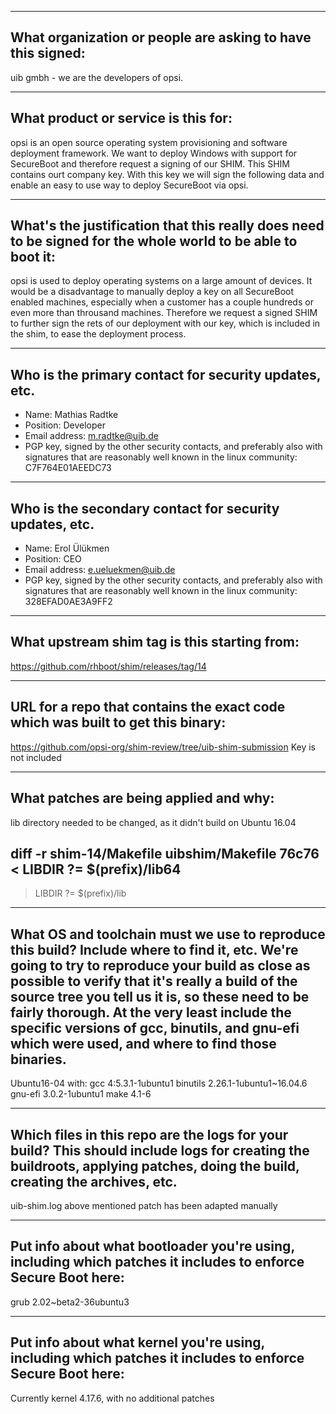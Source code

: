 -------------------------------------------------------------------------------
What organization or people are asking to have this signed:
-------------------------------------------------------------------------------
uib gmbh - we are the developers of opsi.

-------------------------------------------------------------------------------
What product or service is this for:
-------------------------------------------------------------------------------
opsi is an open source operating system provisioning and software deployment framework.
We want to deploy Windows with support for SecureBoot and therefore request a signing of our SHIM. This SHIM contains ourt company key. With this key we will sign the following data and enable an easy to use way to deploy SecureBoot via opsi.

-------------------------------------------------------------------------------
What's the justification that this really does need to be signed for the whole world to be able to boot it:
-------------------------------------------------------------------------------
opsi is used to deploy operating systems on a large amount of devices. It would be a disadvantage to manually deploy a key on all SecureBoot enabled machines, especially when a customer has a couple hundreds or even more than throusand machines. Therefore we request a signed SHIM to further sign the rets of our deployment with our key, which is included in the shim, to ease the deployment process.

-------------------------------------------------------------------------------
Who is the primary contact for security updates, etc.
-------------------------------------------------------------------------------
- Name: Mathias Radtke
- Position: Developer
- Email address: m.radtke@uib.de
- PGP key, signed by the other security contacts, and preferably also with signatures that are reasonably well known in the linux community: C7F764E01AEEDC73

-------------------------------------------------------------------------------
Who is the secondary contact for security updates, etc.
-------------------------------------------------------------------------------
- Name: Erol Ülükmen
- Position: CEO
- Email address: e.ueluekmen@uib.de
- PGP key, signed by the other security contacts, and preferably also with signatures that are reasonably well known in the linux community: 328EFAD0AE3A9FF2

-------------------------------------------------------------------------------
What upstream shim tag is this starting from:
-------------------------------------------------------------------------------
https://github.com/rhboot/shim/releases/tag/14

-------------------------------------------------------------------------------
URL for a repo that contains the exact code which was built to get this binary:
-------------------------------------------------------------------------------
https://github.com/opsi-org/shim-review/tree/uib-shim-submission
Key is not included

-------------------------------------------------------------------------------
What patches are being applied and why:
-------------------------------------------------------------------------------
lib directory needed to be changed, as it didn't build on Ubuntu 16.04

diff -r shim-14/Makefile uibshim/Makefile
76c76
< 	LIBDIR			?= $(prefix)/lib64
---

> 	LIBDIR			?= $(prefix)/lib


-------------------------------------------------------------------------------
What OS and toolchain must we use to reproduce this build?  Include where to find it, etc.  We're going to try to reproduce your build as close as possible to verify that it's really a build of the source tree you tell us it is, so these need to be fairly thorough. At the very least include the specific versions of gcc, binutils, and gnu-efi which were used, and where to find those binaries.
-------------------------------------------------------------------------------
Ubuntu16-04 with:
    gcc                                   4:5.3.1-1ubuntu1
    binutils                              2.26.1-1ubuntu1~16.04.6
    gnu-efi                               3.0.2-1ubuntu1
    make                                  4.1-6

-------------------------------------------------------------------------------
Which files in this repo are the logs for your build?   This should include logs for creating the buildroots, applying patches, doing the build, creating the archives, etc.
-------------------------------------------------------------------------------
uib-shim.log
above mentioned patch has been adapted manually

-------------------------------------------------------------------------------
Put info about what bootloader you're using, including which patches it includes to enforce Secure Boot here:
-------------------------------------------------------------------------------
grub 2.02~beta2-36ubuntu3

-------------------------------------------------------------------------------
Put info about what kernel you're using, including which patches it includes to enforce Secure Boot here:
-------------------------------------------------------------------------------
Currently kernel 4.17.6, with no additional patches

